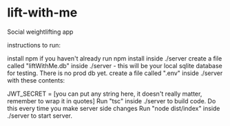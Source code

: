 # lift-with-me
Social weightlifting app

instructions to run:

install npm if you haven't already
run npm install inside ./server
create a file called "liftWithMe.db" inside ./server - this will be your local sqlite database for testing. There is no prod db yet.
create a file called ".env" inside ./server with these contents:

JWT_SECRET = [you can put any string here, it doesn't really matter, remember to wrap it in quotes]
Run "tsc" inside ./server to build code. Do this every time you make server side changes
Run "node dist/index" inside ./server to start server.

